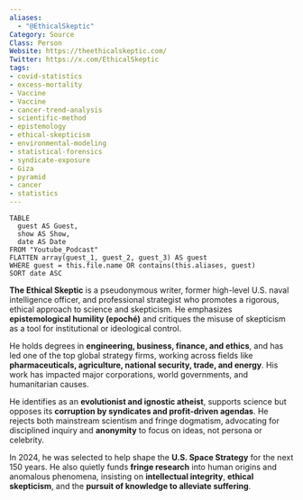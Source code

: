 ```yaml
---
aliases:
  - "@EthicalSkeptic"
Category: Source
Class: Person
Website: https://theethicalskeptic.com/
Twitter: https://x.com/EthicalSkeptic
tags: 
- covid-statistics
- excess-mortality
- Vaccine
- Vaccine
- cancer-trend-analysis
- scientific-method
- epistemology
- ethical-skepticism
- environmental-modeling
- statistical-forensics
- syndicate-exposure
- Giza
- pyramid
- cancer
- statistics
---
```

```dataview
TABLE 
  guest AS Guest,
  show AS Show,
  date AS Date
FROM "Youtube_Podcast"
FLATTEN array(guest_1, guest_2, guest_3) AS guest
WHERE guest = this.file.name OR contains(this.aliases, guest)
SORT date ASC
```
**The Ethical Skeptic** is a pseudonymous writer, former high-level U.S. naval intelligence officer, and professional strategist who promotes a rigorous, ethical approach to science and skepticism. He emphasizes **epistemological humility (epoché)** and critiques the misuse of skepticism as a tool for institutional or ideological control.

He holds degrees in **engineering, business, finance, and ethics**, and has led one of the top global strategy firms, working across fields like **pharmaceuticals, agriculture, national security, trade, and energy**. His work has impacted major corporations, world governments, and humanitarian causes.

He identifies as an **evolutionist and ignostic atheist**, supports science but opposes its **corruption by syndicates and profit-driven agendas**. He rejects both mainstream scientism and fringe dogmatism, advocating for disciplined inquiry and **anonymity** to focus on ideas, not persona or celebrity.

In 2024, he was selected to help shape the **U.S. Space Strategy** for the next 150 years. He also quietly funds **fringe research** into human origins and anomalous phenomena, insisting on **intellectual integrity**, **ethical skepticism**, and the **pursuit of knowledge to alleviate suffering**.